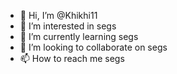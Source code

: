 - 👋 Hi, I’m @Khikhi11
- 👀 I’m interested in segs
- 🌱 I’m currently learning segs
- 💞️ I’m looking to collaborate on segs
- 📫 How to reach me segs

<!---
Khikhi11/Khikhi11 is a ✨ special ✨ repository because its `README.md` (this file) appears on your GitHub profile.
You can click the Preview link to take a look at your changes.
--->
